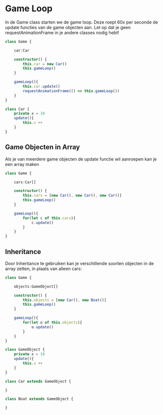 # Game Loop

In de Game class starten we de game loop. Deze roept 60x per seconde de update functies van de game objecten aan. Let op dat je geen requestAnimationFrame in je andere classes nodig hebt!

```typescript
class Game {

    car:Car

    constructor() {
        this.car = new Car()
        this.gameLoop()
    }

    gameLoop(){
        this.car.update()
        requestAnimationFrame(() => this.gameLoop())
    }
}

class Car {
    private x = 10
    update(){
        this.x ++
    }
}
```

## Game Objecten in Array

Als je van meerdere game objecten de update functie wil aanroepen kan je een array maken

```typescript
class Game {

    cars:Car[]

    constructor() {
        this.cars = [new Car(), new Car(), new Car()]
        this.gameLoop()
    }

    gameLoop(){
        for(let c of this.cars){
            c.update()
        }
    }
}
```
## Inheritance

Door Inheritance te gebruiken kan je verschillende soorten objecten in de array zetten, in plaats van alleen cars:

```typescript
class Game {

    objects:GameObject[]

    constructor() {
        this.objects = [new Car(), new Boat()]
        this.gameLoop()
    }

    gameLoop(){
        for(let o of this.objects){
            o.update()
        }
    }
}

class GameObject {
    private x = 10
    update(){
        this.x ++
    }
}

class Car extends GameObject {

}

class Boat extends GameObject {

}
```